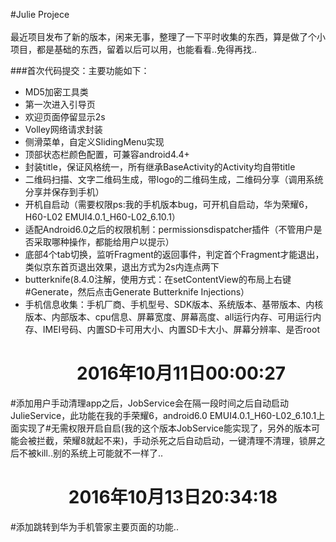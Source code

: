 #Julie Projece
</br></br>最近项目发布了新的版本，闲来无事，整理了一下平时收集的东西，算是做了个小项目，都是基础的东西，留着以后可以用，也能看看..免得再找..



###首次代码提交：主要功能如下：

* MD5加密工具类
* 第一次进入引导页
* 欢迎页面停留显示2s
* Volley网络请求封装
* 侧滑菜单，自定义SlidingMenu实现
* 顶部状态栏颜色配置，可兼容android4.4+
* 封装title，保证风格统一，所有继承BaseActivity的Activity均自带title
* 二维码扫描、文字二维码生成，带logo的二维码生成，二维码分享（调用系统分享并保存到手机）
* 开机自启动（需要权限ps:我的手机版本bug，可开机自启动，华为荣耀6，H60-L02 EMUI4.0.1_H60-L02_6.10.1）
* 适配Android6.0之后的权限机制：permissionsdispatcher插件（不管用户是否采取哪种操作，都能给用户以提示）
* 底部4个tab切换，监听Fragment的返回事件，判定首个Fragment才能退出，类似京东首页退出效果，退出方式为2s内连点两下
* butterknife(8.4.0注解，使用方式：在setContentView的布局上右键#Generate，然后点击Generate Butterknife Injections）
* 手机信息收集：手机厂商、手机型号、SDK版本、系统版本、基带版本、内核版本、内部版本、cpu信息、屏幕宽度、屏幕高度、all运行内存、可用运行内存、IMEI号码、内置SD卡可用大小、内置SD卡大小、屏幕分辨率、是否root
#                  2016年10月11日00:00:27
#添加用户手动清理app之后，JobService会在隔一段时间之后自动启动JulieService，此功能在我的手荣耀6，android6.0 EMUI4.0.1_H60-L02_6.10.1上面实现了#无需权限开启自启(我的这个版本JobService能实现了，另外的版本可能会被拦截，荣耀8就起不来)，手动杀死之后自动启动，一键清理不清理，锁屏之后不被kill..别的系统上可能就不一样了..
#                2016年10月13日20:34:18
#添加跳转到华为手机管家主要页面的功能..

